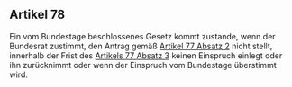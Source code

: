 ## Artikel 78

Ein vom Bundestage beschlossenes Gesetz kommt zustande, wenn der Bundesrat zustimmt, den Antrag gemäß [Artikel 77 Absatz 2](#artikel-77) nicht stellt, innerhalb der Frist des [Artikels 77 Absatz 3](#artikel-77) keinen Einspruch einlegt oder ihn zurücknimmt oder wenn der Einspruch vom Bundestage überstimmt wird.

